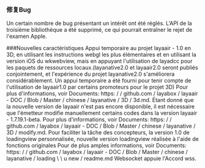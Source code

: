 ### 修复Bug
Un certain nombre de bug présentant un intérêt ont été réglés.
L'API de la troisième bibliothèque a été supprimé, ce qui pourrait entraîner le rejet de l'examen Apple.


###Nouvelles caractéristiques
Appui temporaire au projet layaair - 1.0 en 3D, en utilisant les instructions webgl les plus élémentaires et en utilisant la version iOS du wkwebview, mais en appuyant l'utilisation de layadcc pour les paquets de ressources locaux.(layanative2.0 et layaair2.0 seront publiés conjointement, et l'expérience du projet layanative2.0 s'améliorera considérablement. Un appui temporaire a été fourni pour tenir compte de l'utilisation de layaair1.0 par certains promoteurs pour le projet 3D)
Pour plus d'informations, voir Documents: https: / / github.com / layabox / layaair - DOC / Blob / Master / chinese / layanative / 3D / 3d.md.
Étant donné que la nouvelle version de layaair n'est pas encore disponible, il est nécessaire que l'émetteur modifie manuellement certains codes dans la version layaair - 1.7.19.1-beta.
Pour plus d'informations, voir Documents: https: / / github.com / layabox / layaair - DOC / Blob / Master / chinese / layanative / 3D / modify.md.
Pour faciliter la tâche des concepteurs, la version 1.0 de loadingview personnalisée, nouvelle version loadingview réalisée à l'aide de fonctions originales
Pour de plus amples informations, voir Documents: https: / / github.com / layabox / layaair - DOC / Blob / Master / chinese / layanative / loading \ \ u new / readme.md
Websocket appuie l'Accord wss.


